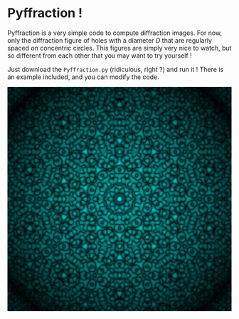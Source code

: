 # Pyffraction !

Pyffraction is a very simple code to compute diffraction images. For now, only the diffraction figure of holes with a diameter $D$ that are regularly spaced on concentric circles. This figures are simply very nice to watch, but so different from each other that you may want to try yourself ! 

Just download the `Pyffraction.py` (ridiculous, right ?) and run it ! There is an example included, and you can modify the code.

![A figure example](A10_10_blue.jpg)
